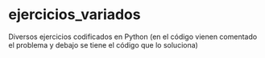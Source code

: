 # ejercicios_variados
Diversos ejercicios codificados en Python (en el código vienen comentado el problema y debajo se tiene el código que lo soluciona)
